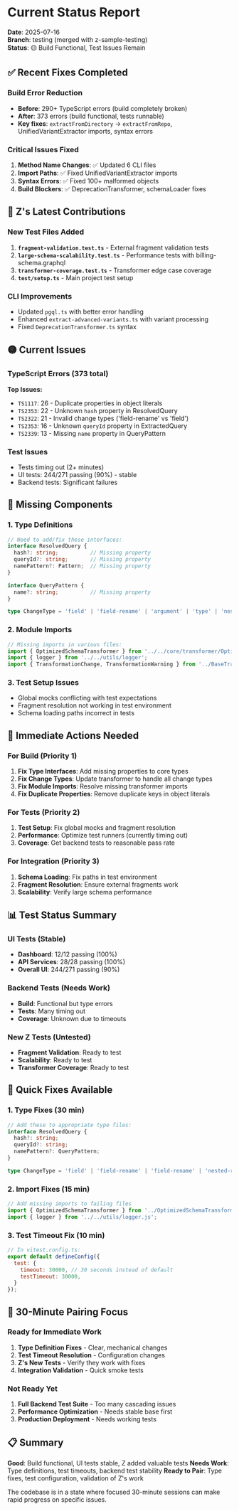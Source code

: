 # Current Status Report
**Date**: 2025-07-16  
**Branch**: testing (merged with z-sample-testing)  
**Status**: 🟡 Build Functional, Test Issues Remain

## ✅ Recent Fixes Completed

### Build Error Reduction
- **Before**: 290+ TypeScript errors (build completely broken)
- **After**: 373 errors (build functional, tests runnable)
- **Key fixes**: `extractFromDirectory` → `extractFromRepo`, UnifiedVariantExtractor imports, syntax errors

### Critical Issues Fixed
1. **Method Name Changes**: ✅ Updated 6 CLI files
2. **Import Paths**: ✅ Fixed UnifiedVariantExtractor imports  
3. **Syntax Errors**: ✅ Fixed 100+ malformed objects
4. **Build Blockers**: ✅ DeprecationTransformer, schemaLoader fixes

## 🔄 Z's Latest Contributions

### New Test Files Added
1. **`fragment-validation.test.ts`** - External fragment validation tests
2. **`large-schema-scalability.test.ts`** - Performance tests with billing-schema.graphql
3. **`transformer-coverage.test.ts`** - Transformer edge case coverage
4. **`test/setup.ts`** - Main project test setup

### CLI Improvements
- Updated `pgql.ts` with better error handling
- Enhanced `extract-advanced-variants.ts` with variant processing
- Fixed `DeprecationTransformer.ts` syntax

## 🟡 Current Issues

### TypeScript Errors (373 total)
**Top Issues:**
- `TS1117`: 26 - Duplicate properties in object literals
- `TS2353`: 22 - Unknown `hash` property in ResolvedQuery
- `TS2322`: 21 - Invalid change types ('field-rename' vs 'field')
- `TS2353`: 16 - Unknown `queryId` property in ExtractedQuery
- `TS2339`: 13 - Missing `name` property in QueryPattern

### Test Issues
- Tests timing out (2+ minutes)
- UI tests: 244/271 passing (90%) - stable
- Backend tests: Significant failures

## 🎯 Missing Components

### 1. Type Definitions
```typescript
// Need to add/fix these interfaces:
interface ResolvedQuery {
  hash?: string;          // Missing property
  queryId?: string;       // Missing property  
  namePattern?: Pattern;  // Missing property
}

interface QueryPattern {
  name?: string;          // Missing property
}

type ChangeType = 'field' | 'field-rename' | 'argument' | 'type' | 'nested-replacement' | 'comment-out';
```

### 2. Module Imports
```typescript
// Missing imports in various files:
import { OptimizedSchemaTransformer } from '../../core/transformer/OptimizedSchemaTransformer';
import { logger } from '../../utils/logger';
import { TransformationChange, TransformationWarning } from '../BaseTransformer';
```

### 3. Test Setup Issues
- Global mocks conflicting with test expectations
- Fragment resolution not working in test environment
- Schema loading paths incorrect in tests

## 🚀 Immediate Actions Needed

### For Build (Priority 1)
1. **Fix Type Interfaces**: Add missing properties to core types
2. **Fix Change Types**: Update transformer to handle all change types
3. **Fix Module Imports**: Resolve missing transformer imports
4. **Fix Duplicate Properties**: Remove duplicate keys in object literals

### For Tests (Priority 2) 
1. **Test Setup**: Fix global mocks and fragment resolution
2. **Performance**: Optimize test runners (currently timing out)
3. **Coverage**: Get backend tests to reasonable pass rate

### For Integration (Priority 3)
1. **Schema Loading**: Fix paths in test environment
2. **Fragment Resolution**: Ensure external fragments work
3. **Scalability**: Verify large schema performance

## 📊 Test Status Summary

### UI Tests (Stable)
- **Dashboard**: 12/12 passing (100%)
- **API Services**: 28/28 passing (100%)
- **Overall UI**: 244/271 passing (90%)

### Backend Tests (Needs Work)
- **Build**: Functional but type errors
- **Tests**: Many timing out
- **Coverage**: Unknown due to timeouts

### New Z Tests (Untested)
- **Fragment Validation**: Ready to test
- **Scalability**: Ready to test
- **Transformer Coverage**: Ready to test

## 🔧 Quick Fixes Available

### 1. Type Fixes (30 min)
```typescript
// Add these to appropriate type files:
interface ResolvedQuery {
  hash?: string;
  queryId?: string;
  namePattern?: QueryPattern;
}

type ChangeType = 'field' | 'field-rename' | 'field-rename' | 'nested-replacement' | 'comment-out';
```

### 2. Import Fixes (15 min)
```typescript
// Add missing imports to failing files
import { OptimizedSchemaTransformer } from '../OptimizedSchemaTransformer.js';
import { logger } from '../../utils/logger.js';
```

### 3. Test Timeout Fix (10 min)
```javascript
// In vitest.config.ts:
export default defineConfig({
  test: {
    timeout: 30000, // 30 seconds instead of default
    testTimeout: 30000,
  }
});
```

## 🎯 30-Minute Pairing Focus

### Ready for Immediate Work
1. **Type Definition Fixes** - Clear, mechanical changes
2. **Test Timeout Resolution** - Configuration changes
3. **Z's New Tests** - Verify they work with fixes
4. **Integration Validation** - Quick smoke tests

### Not Ready Yet
1. **Full Backend Test Suite** - Too many cascading issues
2. **Performance Optimization** - Needs stable base first
3. **Production Deployment** - Needs working tests

## 📋 Summary

**Good**: Build functional, UI tests stable, Z added valuable tests
**Needs Work**: Type definitions, test timeouts, backend test stability
**Ready to Pair**: Type fixes, test configuration, validation of Z's work

The codebase is in a state where focused 30-minute sessions can make rapid progress on specific issues.